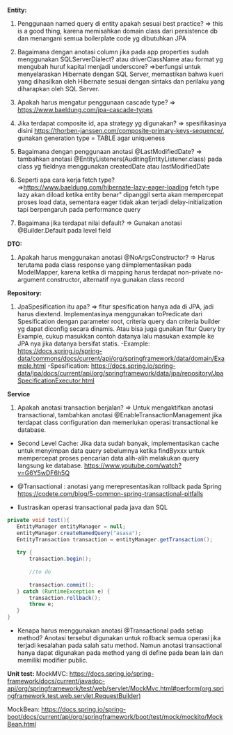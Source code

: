 **Entity:**
1. Penggunaan named query di entity apakah sesuai best practice?
   => this is a good thing, karena memisahkan domain class dari persistence db dan menangani semua boilerplate code yg dibutuhkan JPA

2. Bagaimana dengan anotasi column jika pada app properties sudah menggunakan SQLServerDialect? atau driverClassName atau format yg mengubah huruf kapital menjadi underscore?
   =>berfungsi untuk menyelaraskan Hibernate dengan SQL Server, memastikan bahwa kueri yang dihasilkan oleh Hibernate sesuai dengan sintaks dan perilaku yang diharapkan oleh SQL Server.

3. Apakah harus mengatur penggunaan cascade type?
   => https://www.baeldung.com/jpa-cascade-types

4. Jika terdapat composite id, apa strategy yg digunakan?
   => spesifikasinya disini https://thorben-janssen.com/composite-primary-keys-sequence/, gunakan generation type = TABLE agar uniqueness

5. Bagaimana dengan penggunaan anotasi @LastModifiedDate?
   => tambahkan anotasi @EntityListeners(AuditingEntityListener.class) pada class yg fieldnya menggunakan createdDate atau lastModifiedDate

6. Seperti apa cara kerja fetch type?
   =>https://www.baeldung.com/hibernate-lazy-eager-loading fetch type lazy akan diload ketika entity benar" dipanggil serta akan mempercepat proses load data, sementara eager tidak akan terjadi delay-initialization tapi berpengaruh pada performance query

7. Bagaimana jika terdapat nilai default?
   => Gunakan anotasi @Builder.Default pada level field

**DTO:**
1. Apakah harus menggunakan anotasi @NoArgsConstructor?
   => Harus terutama pada class response yang diimplementasikan pada ModelMapper, karena ketika di mapping harus terdapat non-private no-argument constructor, alternatif nya gunakan class record

**Repository:**
1. JpaSpesification itu apa?
   => fitur spesification hanya ada di JPA, jadi harus diextend. Implementasinya menggunakan toPredicate dari Spesification dengan parameter root, criteria query dan criteria builder yg dapat diconfig secara dinamis. Atau bisa juga gunakan fitur Query by Example, cukup masukkan contoh datanya lalu masukan example ke JPA nya jika datanya bersifat statis.
   -Example: https://docs.spring.io/spring-data/commons/docs/current/api/org/springframework/data/domain/Example.html
   -Spesification: https://docs.spring.io/spring-data/jpa/docs/current/api/org/springframework/data/jpa/repository/JpaSpecificationExecutor.html

**Service**
1. Apakah anotasi transaction berjalan?
   => Untuk mengaktifkan anotasi transactional, tambahkan anotasi @EnableTransactionManagement jika terdapat class configuration dan memerlukan operasi transactional ke database.

* Second Level Cache: Jika data sudah banyak, implementasikan cache untuk menyimpan data query sebelumnya ketika findByxxx untuk mempercepat proses pencarian data alih-alih melakukan query langsung ke database. https://www.youtube.com/watch?v=G6Y5wDF6h5Q

* @Transactional : anotasi yang merepresentasikan rollback pada Spring https://codete.com/blog/5-common-spring-transactional-pitfalls

* Ilustrasikan operasi transactional pada java dan SQL
```java
private void test(){
   EntityManager entityManager = null;
   entityManager.createNamedQuery("asasa");
   EntityTransaction transaction = entityManager.getTransaction();
  
   try {
       transaction.begin();
      
       //to do
      
       transaction.commit();
   } catch (RuntimeException e) {
       transaction.rollback();
       throw e;
   }
}
```

* Kenapa harus menggunakan anotasi @Transactional pada setiap method?
Anotasi tersebut digunakan untuk rollback semua operasi jika terjadi kesalahan pada salah satu method. Namun anotasi transactional hanya dapat digunakan pada method yang di define pada bean lain dan memiliki modifier public.


**Unit test:**
MockMVC: https://docs.spring.io/spring-framework/docs/current/javadoc-api/org/springframework/test/web/servlet/MockMvc.html#perform(org.springframework.test.web.servlet.RequestBuilder)

MockBean: https://docs.spring.io/spring-boot/docs/current/api/org/springframework/boot/test/mock/mockito/MockBean.html
